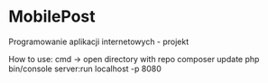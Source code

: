 # MobilePost
Programowanie aplikacji internetowych - projekt

How to use:
cmd -> open directory with repo
composer update
php bin/console server:run localhost -p 8080
